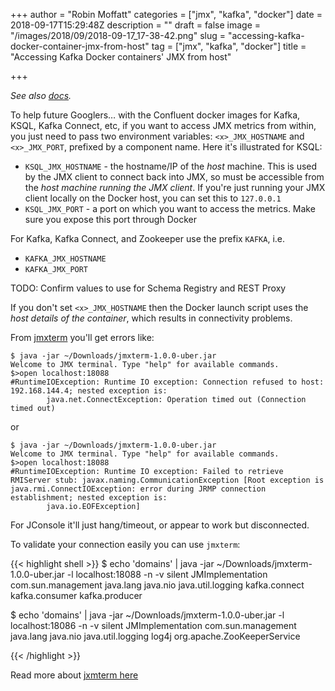 +++
author = "Robin Moffatt"
categories = ["jmx", "kafka", "docker"]
date = 2018-09-17T15:29:48Z
description = ""
draft = false
image = "/images/2018/09/2018-09-17_17-38-42.png"
slug = "accessing-kafka-docker-container-jmx-from-host"
tag = ["jmx", "kafka", "docker"]
title = "Accessing Kafka Docker containers' JMX from host"

+++

_See also [docs](https://docs.confluent.io/current/installation/docker/docs/operations/monitoring.html)._

To help future Googlers… with the Confluent docker images for Kafka, KSQL, Kafka Connect, etc, if you want to access JMX metrics from within, you just need to pass two environment variables: `<x>_JMX_HOSTNAME` and `<x>_JMX_PORT`, prefixed by a component name. Here it's illustrated for KSQL: 

* `KSQL_JMX_HOSTNAME` - the hostname/IP of the *host* machine. This is used by the JMX client to connect back into JMX, so must be accessible from the _host machine running the JMX client_. If you're just running your JMX client locally on the Docker host, you can set this to `127.0.0.1`
* `KSQL_JMX_PORT` - a port on which you want to access the metrics. Make sure you expose this port through Docker

For Kafka, Kafka Connect, and Zookeeper use the prefix `KAFKA`, i.e.

* `KAFKA_JMX_HOSTNAME`
* `KAFKA_JMX_PORT`

TODO: Confirm values to use for Schema Registry and REST Proxy

If you don't set `<x>_JMX_HOSTNAME` then the Docker launch script uses the _host details of the container_, which results in connectivity problems. 

From [jmxterm](http://wiki.cyclopsgroup.org/jmxterm/) you'll get errors like: 

```
$ java -jar ~/Downloads/jmxterm-1.0.0-uber.jar
Welcome to JMX terminal. Type "help" for available commands.
$>open localhost:18088
#RuntimeIOException: Runtime IO exception: Connection refused to host: 192.168.144.4; nested exception is:
        java.net.ConnectException: Operation timed out (Connection timed out)
```

or 

```
$ java -jar ~/Downloads/jmxterm-1.0.0-uber.jar
Welcome to JMX terminal. Type "help" for available commands.
$>open localhost:18088
#RuntimeIOException: Runtime IO exception: Failed to retrieve RMIServer stub: javax.naming.CommunicationException [Root exception is java.rmi.ConnectIOException: error during JRMP connection establishment; nested exception is:
        java.io.EOFException]
```

For JConsole it'll just hang/timeout, or appear to work but disconnected.

To validate your connection easily you can use `jmxterm`: 

{{< highlight shell >}}
$ echo 'domains' | java -jar ~/Downloads/jmxterm-1.0.0-uber.jar  -l localhost:18088 -n -v silent
JMImplementation
com.sun.management
java.lang
java.nio
java.util.logging
kafka.connect
kafka.consumer
kafka.producer

$ echo 'domains' | java -jar ~/Downloads/jmxterm-1.0.0-uber.jar  -l localhost:18086 -n -v silent
JMImplementation
com.sun.management
java.lang
java.nio
java.util.logging
log4j
org.apache.ZooKeeperService

{{< /highlight >}}

Read more about [jxmterm here](https://rmoff.net/2018/09/19/exploring-jmx-with-jmxterm/)